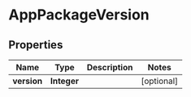 
# AppPackageVersion

## Properties
Name | Type | Description | Notes
------------ | ------------- | ------------- | -------------
**version** | **Integer** |  |  [optional]



